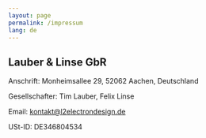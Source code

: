 ```yaml
---
layout: page
permalink: /impressum
lang: de
---
```

## Lauber & Linse GbR

Anschrift: Monheimsallee 29, 52062 Aachen, Deutschland

Gesellschafter: Tim Lauber, Felix Linse

Email: kontakt@l2electrondesign.de

USt-ID: DE346804534